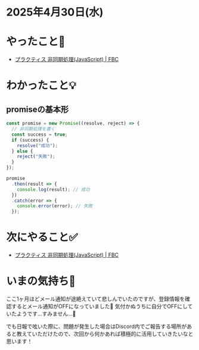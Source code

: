 # 2025年4月30日(水)

# やったこと📝

- [プラクティス 非同期処理\(JavaScript\) \| FBC](https://bootcamp.fjord.jp/practices/204)

# わかったこと💡
## promiseの基本形
```javascript
const promise = new Promise((resolve, reject) => {
  // 非同期処理を書く
  const success = true;
  if (success) {
    resolve("成功");
  } else {
    reject("失敗");
  }
});

promise
  .then(result => {
    console.log(result); // 成功
  })
  .catch(error => {
    console.error(error); // 失敗
  });
```
# 次にやること✅

- [プラクティス 非同期処理\(JavaScript\) \| FBC](https://bootcamp.fjord.jp/practices/204)

# いまの気持ち🫶

ここ1ヶ月ほどメール通知が途絶えていて悲しんでいたのですが、登録情報を確認するとメール通知がOFFになっていました🥲
気付かぬうちに自分でOFFにしていたようです…すみません…🙇

でも日報で呟いた際に、問題が発生した場合はDiscord内でご報告する場所があると教えていただけたので、次回から何かあれば積極的に活用していきたいなと思います！
